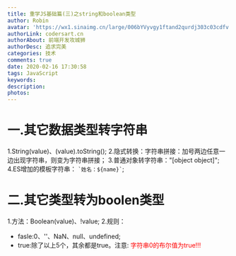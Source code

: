 ```yaml
---
title: 重学JS基础篇(三)之string和boolean类型
author: Robin
avatar: 'https://wx1.sinaimg.cn/large/006bYVyvgy1ftand2qurdj303c03cdfv.jpg'
authorLink: codersart.cn
authorAbout: 前端开发攻城狮
authorDesc: 追求完美
categories: 技术
comments: true
date: 2020-02-16 17:30:58
tags: JavaScript
keywords:
description:
photos:
---
```

# 一.其它数据类型转字符串

1.String(value)、(value).toString();
2.隐式转换：字符串拼接：加号两边任意一边出现字符串，则变为字符串拼接；
3.普通对象转字符串："[object object]";
4.ES增加的模板字符串： ``` `姓名：${name}` ```;

# 二.其它类型转为boolen类型

1.方法：Boolean(value)、!value;
2.规则：
  - fasle:0、''、NaN、null、undefined;
  - true:除了以上5个，其余都是true。注意: <Font color="red">字符串0的布尔值为true!!!</Font>

